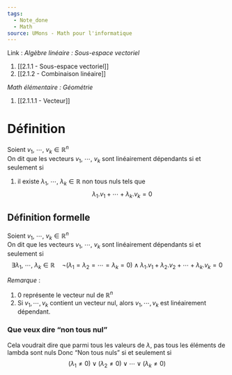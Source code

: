 ```yaml
---
tags:
  - Note_done
  - Math
source: UMons - Math pour l'informatique
---
```


Link :
_Algèbre linéaire : Sous-espace vectoriel_
1. [[2.1.1 - Sous-espace vectoriel]]
1. [[2.1.2 - Combinaison linéaire]]

_Math élémentaire : Géométrie_
1. [[2.1.1.1 - Vecteur]]

# Définition
Soient $v_1,\ \cdots ,\ v_k ∈ \mathbb{R}^n$  
On dit que les vecteurs $v_1,\ \cdots ,\ v_k$ sont linéairement dépendants si et seulement si 
1. il existe $\lambda_1,\ \cdots,\ \lambda_k \in \mathbb{R}$ non tous nuls tels que $$\lambda_1 . v_1 + \cdots + \lambda_k . v_k = 0$$

## Définition formelle
Soient $v_1,\ \cdots ,\ v_k ∈ \mathbb{R}^n$  
On dit que les vecteurs $v_1,\ \cdots ,\ v_k$ sont linéairement dépendants si et seulement si $$\exists \lambda_1,\ \cdots,\ \lambda_k \in \mathbb{R}\quad ¬(\lambda_1=\lambda_2=\cdots=\lambda_k=0)\wedge \lambda_1.v_1+\lambda_2.v_2+\cdots+\lambda_k.v_k=0$$

_Remarque_ :
1. 0 représente le vecteur nul de $\mathbb{R}^n$ 
2. Si $v_1,\cdots,v_k$ contient un vecteur nul, alors $v_1, \cdots, v_k$ est linéairement dépendant. 

### Que veux dire “non tous nul” 
Cela voudrait dire que parmi tous les valeurs de $\lambda$, pas tous les éléments de lambda sont nuls
Donc “Non tous nuls” si et seulement si $$(\lambda_1\neq 0)∨(\lambda_2\neq 0)∨\cdots∨(\lambda_k\neq 0)$$
